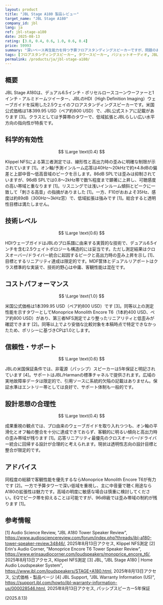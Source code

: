 ```yaml
---
layout: product
title: "JBL Stage A180 製品レビュー"
target_name: "JBL Stage A180"
company_id: jbl
lang: ja
ref: jbl-stage-a180
date: 2025-08-13
rating: [3.0, 0.4, 0.6, 1.0, 0.6, 0.4]
price: 59993
summary: "深いベース再生能力を持つ予算フロアスタンディングスピーカーですが、問題のある高音チューニングにより刺さる高音を生み出し、EQでの修正が困難です。"
tags: [フロアスタンディングスピーカー, タワースピーカー, バジェットオーディオ, JBL, HDIウェーブガイド]
permalink: /products/ja/jbl-stage-a180/
---
```


## 概要

JBL Stage A180は、デュアル6.5インチ・ポリセルロースコーンウーファーと1インチ・アルミドームツイーター、JBLのHDI（High Definition Imaging）ウェーブガイドを採用した2.5ウェイのフロアスタンディングスピーカーです。米国公式価格は1本399.95 USD（ペア約800 USD）で、JBL公式ストアに記載があります [3]。クラスとしては予算帯のタワーで、低域拡張とJBLらしい広い水平方向の指向性が特長です。

## 科学的有効性

$$ \Large \text{0.4} $$

Klippel NFSによる第三者測定では、線形性と高出力時の歪みに明確な制限が示されています [1]。オン軸/予測インルーム応答は40Hz〜20kHzで約±4.8dBの偏差と上部中音〜低高音域のピークを示します。86dB SPLでは歪みは抑制されていますが、96dB SPLでは0.8〜2kHz帯で数%程度まで顕著に上昇し、可聴感度の高い帯域と重なります [1]。リスニングでは浅いインルーム傾斜とピークに一致して「刺さる高音」の指摘がありました [1]。一方、F10がおおよそ35Hz、感度は約89dB（300Hz〜3kHz窓）で、低域拡張は強みです [1]。総合すると透明性目標は満たしません。

## 技術レベル

$$ \Large \text{0.6} $$

HDIウェーブガイドはJBLのプロ系譜に由来する実質的な技術で、デュアル6.5インチを含む2.5ウェイトポロジーも構造的には妥当です。ただし測定結果はクロスオーバー/ドライバー統合に起因するピークと高出力時の歪み上昇を示し [1]、目標とするリニアリティ達成は限定的です。MDF筐体とデュアルリアポートはクラス標準的な実装で、技術的野心は中庸、客観性能は混在です。

## コストパフォーマンス

$$ \Large \text{1.0} $$

米国公式価格は1本399.95 USD（ペア約800 USD）です [3]。同等以上の測定性能を示すタワーとしてMonoprice Monolith Encore T6（1本約400 USD、ペア約800 USD）があり、第三者NFS測定でより整ったリニアリティと低歪みが確認できます [2]。同等以上でより安価な比較対象を本稿時点で特定できなかったため、ポリシーに基づきCPは1.0とします。

## 信頼性・サポート

$$ \Large \text{0.6} $$

JBLの米国保証条件では、非電源（パッシブ）スピーカーは5年保証と明記されています [4]。サポートはJBL/Harmanの標準チャネルで提供されます。広域の実地故障率データは限定的で、引用ソースに系統的欠陥の記載はありません。保証水準はエントリー帯としては良好で、サポート体制も一般的です。

## 設計思想の合理性

$$ \Large \text{0.4} $$

成果重視の観点では、プロ由来のウェーブガイドを取り入れつつも、オン軸の平滑化とオフ軸の整合を十分に達成できておらず、客観的に明るい傾向と高出力時の歪み帯域が残ります [1]。応答リニアリティ最優先のクロスオーバー/ドライバー統合に回帰する設計が合理的と考えられます。現状は透明性志向の設計目標と整合が限定的です。

## アドバイス

同程度の総額で客観性能を優先するならMonoprice Monolith Encore T6が有力です [2]。一方で予算タワーで深い低域を重視し、主に中音量で聴く用途ならA180の拡張性は魅力です。高域の明度に敏感な場合は慎重に検討してください。EQでピーク帯を抑えることは可能ですが、96dB級では歪み帯域の制約が残ります [1]。

## 参考情報

[1] Audio Science Review, "JBL A180 Tower Speaker Review", https://www.audiosciencereview.com/forum/index.php?threads/jbl-a180-tower-speaker-review.34846/, 2025年8月13日アクセス, Klippel NFS測定
[2] Erin's Audio Corner, "Monoprice Encore T6 Tower Speaker Review", https://www.erinsaudiocorner.com/loudspeakers/monoprice_encore_t6/, 2025年8月13日アクセス, Klippel NFS測定
[3] JBL, "JBL Stage A180 | Home Audio Loudspeaker System", https://www.jbl.com/loudspeakers/STAGE+A180.html, 2025年8月13日アクセス, 公式価格・製品ページ
[4] JBL Support, "JBL Warranty Information (US)", https://support.jbl.com/howto/jbl-warranty-information-us/000028546.html, 2025年8月13日アクセス, パッシブスピーカー5年保証

(2025.8.13)